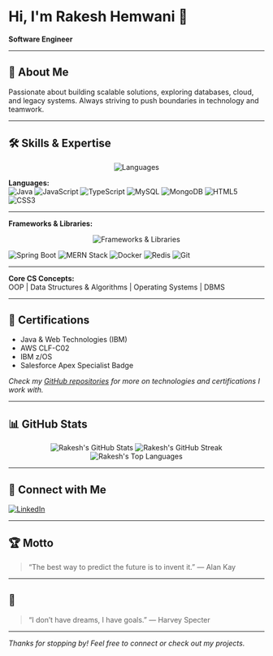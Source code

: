 # Hi, I'm Rakesh Hemwani 👋

**Software Engineer**

---

## 🚀 About Me

Passionate about building scalable solutions, exploring databases, cloud, and legacy systems. Always striving to push boundaries in technology and teamwork.

---



## 🛠️ Skills & Expertise

<p align="center">
  <img src="https://skillicons.dev/icons?i=java,javascript,typescript,mysql,mongodb,html,css" alt="Languages" />
</p>

**Languages:**  
![Java](https://img.shields.io/badge/-Java-007396?style=for-the-badge&logo=java&logoColor=white)
![JavaScript](https://img.shields.io/badge/-JavaScript-F7DF1E?style=for-the-badge&logo=javascript&logoColor=black)
![TypeScript](https://img.shields.io/badge/-TypeScript-3178C6?style=for-the-badge&logo=typescript&logoColor=white)
![MySQL](https://img.shields.io/badge/-MySQL-4479A1?style=for-the-badge&logo=mysql&logoColor=white)
![MongoDB](https://img.shields.io/badge/-MongoDB-4DB33D?style=for-the-badge&logo=mongodb&logoColor=white)
![HTML5](https://img.shields.io/badge/-HTML5-E34F26?style=for-the-badge&logo=html5&logoColor=white)
![CSS3](https://img.shields.io/badge/-CSS3-1572B6?style=for-the-badge&logo=css3&logoColor=white)
<!-- COBOL and Apex omitted due to lack of good icons -->

---

**Frameworks & Libraries:**  
<p align="center">
  <img src="https://skillicons.dev/icons?i=spring,react,nodejs,docker,redis,git" alt="Frameworks & Libraries" />
</p>

![Spring Boot](https://img.shields.io/badge/-Spring_Boot-6DB33F?style=for-the-badge&logo=springboot&logoColor=white)
![MERN Stack](https://img.shields.io/badge/-MERN-3C873A?style=for-the-badge&logo=react&logoColor=white)
![Docker](https://img.shields.io/badge/-Docker-2496ED?style=for-the-badge&logo=docker&logoColor=white)
![Redis](https://img.shields.io/badge/-Redis-DC382D?style=for-the-badge&logo=redis&logoColor=white)
![Git](https://img.shields.io/badge/-Git-F05032?style=for-the-badge&logo=git&logoColor=white)
<!-- IMS DB, Salesforce omitted due to lack of good icons -->

---

**Core CS Concepts:**  
OOP | Data Structures & Algorithms | Operating Systems | DBMS

---

## 📜 Certifications

- Java & Web Technologies (IBM)
- AWS CLF-C02
- IBM z/OS
- Salesforce Apex Specialist Badge

*Check my [GitHub repositories](https://github.com/rakesh-hemwani?tab=repositories) for more on technologies and certifications I work with.*

---

## 📊 GitHub Stats

<p align="center">
  <img src="https://github-readme-stats.vercel.app/api?username=rakesh-hemwani&show_icons=true&theme=radical&hide_border=true&count_private=true" alt="Rakesh's GitHub Stats" />
  <img src="https://github-readme-streak-stats.herokuapp.com?user=rakesh-hemwani&theme=radical&hide_border=true" alt="Rakesh's GitHub Streak" />
  <img src="https://github-readme-stats.vercel.app/api/top-langs/?username=rakesh-hemwani&layout=compact&theme=radical&hide_border=true" alt="Rakesh's Top Languages" />
</p>

---

## 💬 Connect with Me

[![LinkedIn](https://img.shields.io/badge/-LinkedIn-blue?style=for-the-badge&logo=linkedin)](https://www.linkedin.com/in/rakeshhemwani/)

---

## 🏆 Motto

> “The best way to predict the future is to invent it.” — Alan Kay

---

## 🎲

> “I don’t have dreams, I have goals.” — Harvey Specter

---

_Thanks for stopping by! Feel free to connect or check out my projects._

